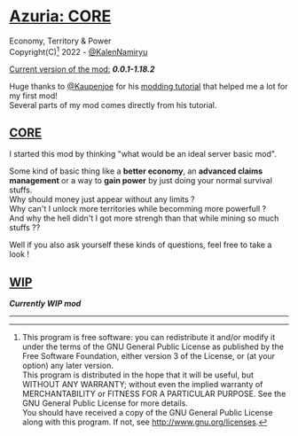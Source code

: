 # <ins>Azuria: CORE
Economy, Territory &amp; Power  
Copyright(C)[^1] 2022 - [@KalenNamiryu]

<ins>Current version of the mod:</ins> ***0.0.1-1.18.2***

Huge thanks to [@Kaupenjoe] for his [modding tutorial] that helped me a lot for my first mod!  
Several parts of my mod comes directly from his tutorial.


## <ins>CORE
I started this mod by thinking "what would be an ideal server basic mod".

Some kind of basic thing like a **better economy**, an **advanced claims management** or a way to **gain power** by just doing your normal survival stuffs.  
Why should money just appear without any limits ?  
Why can't I unlock more territories while becomming more powerfull ?  
And why the hell didn't I got more strengh than that while mining so much stuffs ??  

Well if you also ask yourself these kinds of questions, feel free to take a look !


## <ins>WIP
***Currently WIP mod***  



[@KalenNamiryu]: https://github.com/KalenNamiryu
[@Kaupenjoe]: https://github.com/Tutorials-By-Kaupenjoe
[modding tutorial]: https://www.youtube.com/playlist?list=PLKGarocXCE1Hut51TKKqZKqVZtKLZC48x
  
___
[^1]:
    This program is free software: you can redistribute it and/or modify
    it under the terms of the GNU General Public License as published by
    the Free Software Foundation, either version 3 of the License, or
    (at your option) any later version.  
    This program is distributed in the hope that it will be useful,
    but WITHOUT ANY WARRANTY; without even the implied warranty of
    MERCHANTABILITY or FITNESS FOR A PARTICULAR PURPOSE.  See the
    GNU General Public License for more details.  
    You should have received a copy of the GNU General Public License
    along with this program.  If not, see http://www.gnu.org/licenses.
